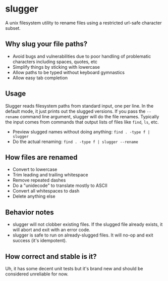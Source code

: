# slugger

A unix filesystem utility to rename files using a restricted url-safe character subset.

## Why slug your file paths?

* Avoid bugs and vulnerabilities due to poor handling of problematic characters including spaces, quotes, etc
* Simplify things by sticking with lowercase
* Allow paths to be typed without keyboard gymnastics
* Allow easy tab completion

## Usage
 
Slugger reads filesystem paths from standard input, one per line. In the default mode, it just prints out the slugged versions. If you pass the `--rename` command line argument, slugger will do the file renames.
Typically the input comes from commands that output lists of files like `find`, `ls`, etc.

- Preview slugged names without doing anything: `find . -type f | slugger`
- Do the actual renaming: `find . -type f | slugger --rename`

## How files are renamed

- Convert to lowercase
- Trim leading and trailing whitespace
- Remove repeated dashes
- Do a "unidecode" to translate mostly to ASCII
- Convert all whitespaces to dash
- Delete anything else

## Behavior notes

- slugger will not clobber existing files. If the slugged file already exists, it will abort and exit with an error code.
- slugger is safe to run on already-slugged files. It will no-op and exit success (it's idempotent).

## How correct and stable is it?

Uh, it has some decent unit tests but it's brand new and should be considered unreliable for now.

